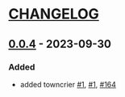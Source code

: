 # [CHANGELOG](https://keepachangelog.com/en/1.0.0/)

<!-- towncrier release notes start -->

## [0.0.4](https://github.com/joamatab/demo_project3/releases/v0.0.4) - 2023-09-30


### Added

- added towncrier [#1](https://github.com/joamatab/demo_project3/issues/1), [#1](https://github.com/joamatab/demo_project3/issues/1), [#164](https://github.com/joamatab/demo_project3/issues/164)
